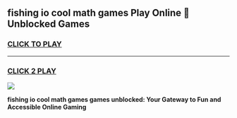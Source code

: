 
## fishing io cool math games Play Online 👋 Unblocked Games
<h3>
<a href="https://news.freeplayer.one?title=fishing_io_cool_math_games&ref=17CMG">CLICK TO PLAY</a></h3>
<hr>

<h3>
<a href="https://news.freeplayer.one?title=fishing_io_cool_math_games&ref=17CMG">CLICK 2 PLAY</a>
  
</h3>

<a href="https://news.freeplayer.one?title=fishing_io_cool_math_games&ref=17CMG/"><img src="https://clearcache.store/games.png"></a>


**fishing io cool math games games unblocked: Your Gateway to Fun and Accessible Online Gaming**
